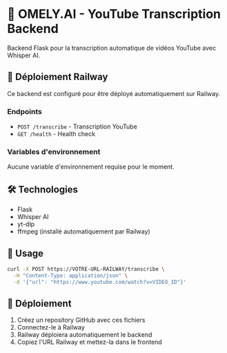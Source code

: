 # 🎯 OMELY.AI - YouTube Transcription Backend

Backend Flask pour la transcription automatique de vidéos YouTube avec Whisper AI.

## 🚀 Déploiement Railway

Ce backend est configuré pour être déployé automatiquement sur Railway.

### Endpoints

- `POST /transcribe` - Transcription YouTube
- `GET /health` - Health check

### Variables d'environnement

Aucune variable d'environnement requise pour le moment.

## 🛠️ Technologies

- Flask
- Whisper AI
- yt-dlp
- ffmpeg (installé automatiquement par Railway)

## 📝 Usage

```bash
curl -X POST https://VOTRE-URL-RAILWAY/transcribe \
  -H "Content-Type: application/json" \
  -d '{"url": "https://www.youtube.com/watch?v=VIDEO_ID"}'
```

## 🚀 Déploiement

1. Créez un repository GitHub avec ces fichiers
2. Connectez-le à Railway
3. Railway déploiera automatiquement le backend
4. Copiez l'URL Railway et mettez-la dans le frontend
